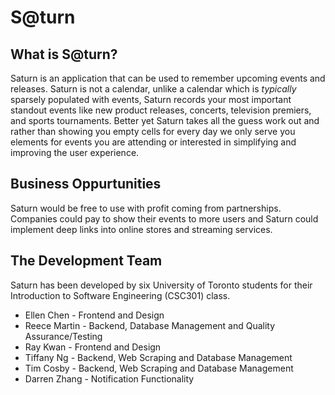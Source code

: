 # S@turn

## What is S@turn?
Saturn is an application that can be used to remember upcoming events and releases. Saturn is not a calendar, unlike a calendar which is *typically* sparsely populated with events, Saturn records your most important standout events like new product releases, concerts, television premiers, and sports tournaments. Better yet Saturn takes all the guess work out and rather than showing you empty cells for every day we only serve you elements for events you are attending or interested in simplifying and improving the user experience. 

## Business Oppurtunities
Saturn would be free to use with profit coming from partnerships. Companies could pay to show their events to more users and Saturn could implement deep links into online stores and streaming services.

## The Development Team
Saturn has been developed by six University of Toronto students for their Introduction to Software Engineering (CSC301) class.
* Ellen Chen - Frontend and Design
* Reece Martin - Backend, Database Management and Quality Assurance/Testing
* Ray Kwan - Frontend and Design
* Tiffany Ng - Backend, Web Scraping and Database Management
* Tim Cosby - Backend, Web Scraping and Database Management
* Darren Zhang - Notification Functionality

